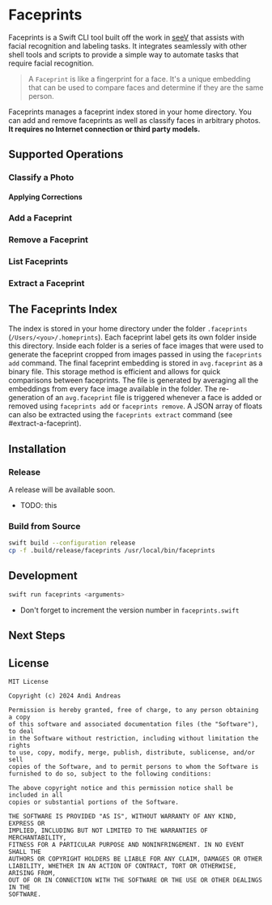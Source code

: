 # Faceprints

Faceprints is a Swift CLI tool built off the work in [seeV](https://github.com/nexuist/seev) that assists with facial recognition and labeling tasks. It integrates seamlessly with other shell tools and scripts to provide a simple way to automate tasks that require facial recognition.

> A `Faceprint` is like a fingerprint for a face. It's a unique embedding that can be used to compare faces and determine if they are the same person.

Faceprints manages a faceprint index stored in your home directory. You can add and remove faceprints as well as classify faces in arbitrary photos. **It requires no Internet connection or third party models.**

## Supported Operations

### Classify a Photo

#### Applying Corrections

### Add a Faceprint

### Remove a Faceprint

### List Faceprints

### Extract a Faceprint

## The Faceprints Index

The index is stored in your home directory under the folder `.faceprints` (`/Users/<you>/.homeprints`). Each faceprint label gets its own folder inside this directory. Inside each folder is a series of face images that were used to generate the faceprint cropped from images passed in using the `faceprints add` command. The final faceprint embedding is stored in `avg.faceprint` as a binary file. This storage method is efficient and allows for quick comparisons between faceprints. The file is generated by averaging all the embeddings from every face image available in the folder. The re-generation of an `avg.faceprint` file is triggered whenever a face is added or removed using `faceprints add` or `faceprints remove`.  A JSON array of floats can also be extracted using the `faceprints extract` command (see #extract-a-faceprint).

## Installation

### Release

A release will be available soon.

* TODO: this

### Build from Source

```bash
swift build --configuration release
cp -f .build/release/faceprints /usr/local/bin/faceprints
```

## Development

```sh
swift run faceprints <arguments>
```

* Don't forget to increment the version number in `faceprints.swift`

## Next Steps

<!-- TODO -->

## License

```text
MIT License

Copyright (c) 2024 Andi Andreas

Permission is hereby granted, free of charge, to any person obtaining a copy
of this software and associated documentation files (the "Software"), to deal
in the Software without restriction, including without limitation the rights
to use, copy, modify, merge, publish, distribute, sublicense, and/or sell
copies of the Software, and to permit persons to whom the Software is
furnished to do so, subject to the following conditions:

The above copyright notice and this permission notice shall be included in all
copies or substantial portions of the Software.

THE SOFTWARE IS PROVIDED "AS IS", WITHOUT WARRANTY OF ANY KIND, EXPRESS OR
IMPLIED, INCLUDING BUT NOT LIMITED TO THE WARRANTIES OF MERCHANTABILITY,
FITNESS FOR A PARTICULAR PURPOSE AND NONINFRINGEMENT. IN NO EVENT SHALL THE
AUTHORS OR COPYRIGHT HOLDERS BE LIABLE FOR ANY CLAIM, DAMAGES OR OTHER
LIABILITY, WHETHER IN AN ACTION OF CONTRACT, TORT OR OTHERWISE, ARISING FROM,
OUT OF OR IN CONNECTION WITH THE SOFTWARE OR THE USE OR OTHER DEALINGS IN THE
SOFTWARE.
```
